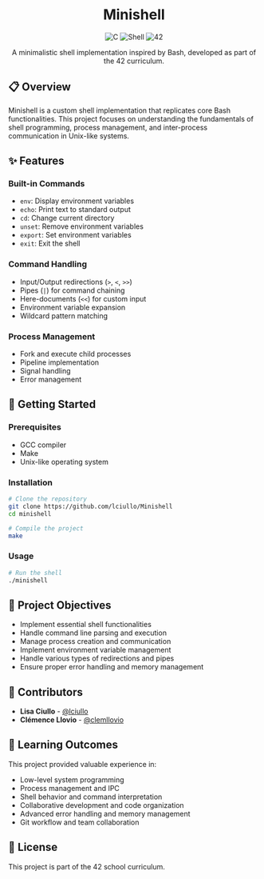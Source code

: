 <h1 align="center"> Minishell</h1>

<p align="center">
  <img src="https://img.shields.io/badge/C-00599C?style=for-the-badge&logo=c&logoColor=white" alt="C"/>
  <img src="https://img.shields.io/badge/Shell-4EAA25?style=for-the-badge&logo=gnu-bash&logoColor=white" alt="Shell"/>
  <img src="https://img.shields.io/badge/42-000000?style=for-the-badge&logo=42&logoColor=white" alt="42"/>
</p>

<p align="center">
  A minimalistic shell implementation inspired by Bash, developed as part of the 42 curriculum.
</p>

## 📋 Overview

Minishell is a custom shell implementation that replicates core Bash functionalities. This project focuses on understanding the fundamentals of shell programming, process management, and inter-process communication in Unix-like systems.

## ✨ Features

### Built-in Commands
- `env`: Display environment variables
- `echo`: Print text to standard output
- `cd`: Change current directory
- `unset`: Remove environment variables
- `export`: Set environment variables
- `exit`: Exit the shell

### Command Handling
- Input/Output redirections (`>`, `<`, `>>`)
- Pipes (`|`) for command chaining
- Here-documents (`<<`) for custom input
- Environment variable expansion
- Wildcard pattern matching

### Process Management
- Fork and execute child processes
- Pipeline implementation
- Signal handling
- Error management

## 🚀 Getting Started

### Prerequisites
- GCC compiler
- Make
- Unix-like operating system

### Installation
```bash
# Clone the repository
git clone https://github.com/lciullo/Minishell
cd minishell

# Compile the project
make
```

### Usage
```bash
# Run the shell
./minishell
```
## 🎯 Project Objectives

- Implement essential shell functionalities
- Handle command line parsing and execution
- Manage process creation and communication
- Implement environment variable management
- Handle various types of redirections and pipes
- Ensure proper error handling and memory management

## 🤝 Contributors

- **Lisa Ciullo** - [@lciullo](https://github.com/YOUR_USERNAME)
- **Clémence Llovio** - [@clemllovio](https://github.com/clemllovio)

## 🧠 Learning Outcomes

This project provided valuable experience in:
- Low-level system programming
- Process management and IPC
- Shell behavior and command interpretation
- Collaborative development and code organization
- Advanced error handling and memory management
- Git workflow and team collaboration

## 📝 License

This project is part of the 42 school curriculum. 
